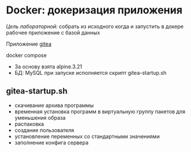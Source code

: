 # Docker: докеризация приложения

_Цель лабораторной:_ 
собрать из исходного когда и запустить в докере рабочее приложение с базой данных

Приложение [gitea](https://about.gitea.com)

docker compose
- За основу взята alpine.3.21
- БД: MySQL
при запуске исполняется скрипт gitea-startup.sh

## gitea-startup.sh
- скачивание архива программы 
- временная установка программ в виртуальную группу пакетов для уменьшения образа
- распаковка
- создание пользователя
- установление переменных со стандартными значениями
- заполнение конфига сервера

